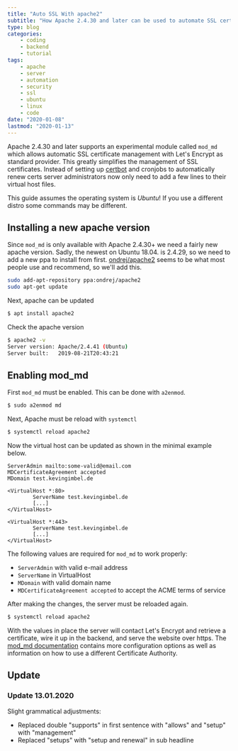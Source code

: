 ```yaml
---
title: "Auto SSL With apache2"
subtitle: "How Apache 2.4.30 and later can be used to automate SSL certificate setup and renewal"
type: blog
categories:
    - coding
    - backend
    - tutorial
tags:
    - apache
    - server
    - automation
    - security
    - ssl
    - ubuntu
    - linux
    - code
date: "2020-01-08"
lastmod: "2020-01-13"
---
```


Apache 2.4.30 and later supports an experimental module called `mod_md` which allows automatic SSL certificate management with Let's Encrypt as standard provider. This greatly simplifies the management of SSL certificates. Instead of setting up [certbot](https://certbot.eff.org/) and cronjobs to automatically renew certs server administrators now only need to add a few lines to their virtual host files.

This guide assumes the operating system is *Ubuntu*! If you use a different distro some commands may be different.

## Installing a new apache version

Since `mod_md` is only available with Apache 2.4.30+ we need a fairly new apache version. Sadly, the newest on Ubuntu 18.04. is 2.4.29, so we need to add a new ppa to install from first. [ondrej/apache2](https://launchpad.net/~ondrej/+archive/ubuntu/apache2) seems to be what most people use and recommend, so we'll add this.

```bash
sudo add-apt-repository ppa:ondrej/apache2
sudo apt-get update
```

Next, apache can be updated

```bash
$ apt install apache2
```

Check the apache version

```bash
$ apache2 -v
Server version: Apache/2.4.41 (Ubuntu)
Server built:   2019-08-21T20:43:21
```

## Enabling mod_md

First `mod_md` must be enabled. This can be done with `a2enmod`.

```bash
$ sudo a2enmod md
```
Next, Apache must be reload with `systemctl`

```bash
$ systemctl reload apache2
```

Now the virtual host can be updated as shown in the minimal example below.

```
ServerAdmin mailto:some-valid@email.com
MDCertificateAgreement accepted
MDomain test.kevingimbel.de

<VirtualHost *:80>
        ServerName test.kevingimbel.de
        [...]
</VirtualHost>

<VirtualHost *:443>
        ServerName test.kevingimbel.de
        [...]
</VirtualHost>
```

The following values are required for `mod_md` to work properly:
- `ServerAdmin` with valid e-mail address
- `ServerName` in VirtualHost
- `MDomain` with valid domain name
- `MDCertificateAgreement accepted` to accept the ACME terms of service

After making the changes, the server must be reloaded again.

```bash
$ systemctl reload apache2
```

With the values in place the server will contact Let's Encrypt and retrieve a certificate, wire it up in the backend, and serve the website over https. The [mod_md documentation](https://httpd.apache.org/docs/trunk/mod/mod_md.html "Read the Apache Documentation on mod_md") contains more configuration options as well as information on how to use a different Certificate Authority. 

## Update

### Update 13.01.2020
Slight grammatical adjustments:

- Replaced double "supports" in first sentence with "allows" and "setup" with "management"
- Replaced "setups" with "setup and renewal" in sub headline
